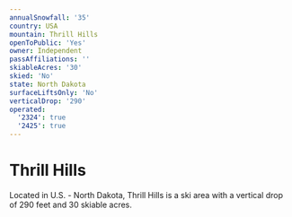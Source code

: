 ```yaml
---
annualSnowfall: '35'
country: USA
mountain: Thrill Hills
openToPublic: 'Yes'
owner: Independent
passAffiliations: ''
skiableAcres: '30'
skied: 'No'
state: North Dakota
surfaceLiftsOnly: 'No'
verticalDrop: '290'
operated:
  '2324': true
  '2425': true
---
```



# Thrill Hills

Located in U.S. - North Dakota, Thrill Hills is a ski area with a vertical drop of 290 feet and 30 skiable acres.
